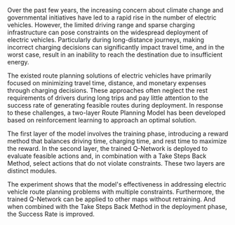 Over the past few years, the increasing concern about climate change and governmental initiatives have led to a rapid rise in the number of electric vehicles. However, the limited driving range and sparse charging infrastructure can pose constraints on the widespread deployment of electric vehicles. Particularly during long-distance journeys, making incorrect charging decisions can significantly impact travel time, and in the worst case, result in an inability to reach the destination due to insufficient energy.

The existed route planning solutions of electric vehicles have primarily focused on minimizing travel time, distance, and monetary expenses through charging decisions. These approaches often neglect the rest requirements of drivers during long trips and pay little attention to the success rate of generating feasible routes during deployment. In response to these challenges, a two-layer Route Planning Model has been developed based on reinforcement learning to approach an optimal solution.

The first layer of the model involves the training phase, introducing a reward method that balances driving time, charging time, and rest time to maximize the reward. In the second layer, the trained Q-Network is deployed to evaluate feasible actions and, in combination with a Take Steps Back Method, select actions that do not violate constraints. These two layers are distinct modules.

The experiment shows that the model's effectiveness in addressing electric vehicle route planning problems with multiple constraints. Furthermore, the trained Q-Network can be applied to other maps without retraining. And when combined with the Take Steps Back Method in the deployment phase, the Success Rate is improved.
